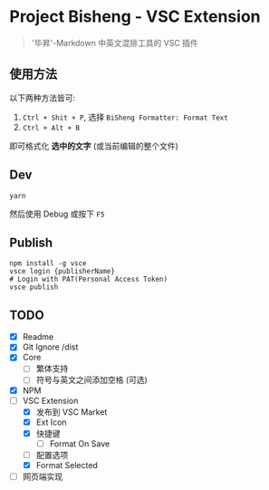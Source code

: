 # Project Bisheng - VSC Extension

> '毕昇'-Markdown 中英文混排工具的 VSC 插件


## 使用方法

以下两种方法皆可:

1. `Ctrl + Shit + P`, 选择 `BiSheng Formatter: Format Text`
2. `Ctrl + Alt + B`

即可格式化 **选中的文字** (或当前编辑的整个文件)

## Dev

```
yarn
```

然后使用 Debug 或按下 `F5`


## Publish

```
npm install -g vsce
vsce login {publisherName}
# Login with PAT(Personal Access Token)
vsce publish
```



## TODO

- [x] Readme
- [x] Git Ignore /dist
- [x] Core
  - [ ] 繁体支持
  - [ ] 符号与英文之间添加空格 (可选)
- [x] NPM
- [ ] VSC Extension
  - [x] 发布到 VSC Market
  - [x] Ext Icon
  - [x] 快捷键
    - [ ] Format On Save
  - [ ] 配置选项
  - [x] Format Selected
- [ ] 网页端实现
